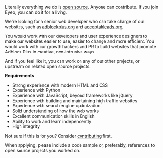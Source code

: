 Literally everything we do is [open source](https://hg.adblockplus.org). Anyone can contribute. If you join Eyeo, you can do it for a living.

We're looking for a senior web developer who can take charge of our websites, such as [adblockplus.org](https://adblockplus.org) and [acceptableads.org](https://acceptableads.org).

You would work with our developers and user experience designers to make our websites easier to use, easier to change and more efficient. You would work with our growth hackers and PR to build websites that promote Adblock Plus in creative, non-intrusive ways.

And if you feel like it, you can work on any of our other projects, or upstream on related open source projects.

**Requirements**

- Strong experience with modern HTML and CSS
- Experience with Python
- Experience with JavaScript, beyond frameworks like jQuery
- Experience with building and maintaining high traffic websites
- Experience with search engine optimization
- Solid understanding of how the web works
- Excellent communication skills in English
- Ability to work and learn independently
- High integrity

Not sure if this is for you? Consider [contributing](https://adblockplus.org/en/contribute-code) first.

When applying, please include a code sample or, preferably, references to open source projects you worked on.
